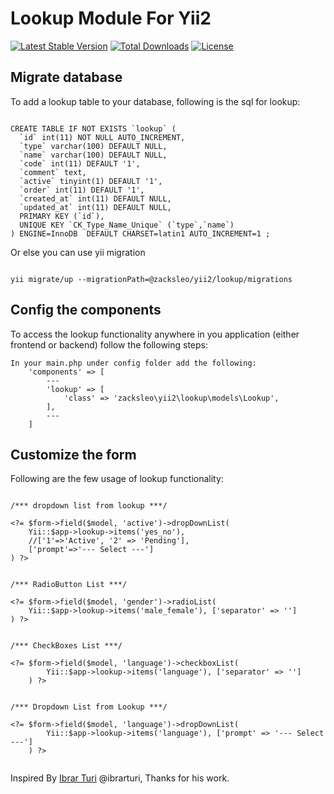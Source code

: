 # Lookup Module For Yii2


[![Latest Stable Version](https://poser.pugx.org/phpunit/phpunit/version)](https://packagist.org/packages/phpunit/phpunit)
[![Total Downloads](https://poser.pugx.org/phpunit/phpunit/downloads)](https://packagist.org/packages/phpunit/phpunit)
[![License](https://poser.pugx.org/phpunit/phpunit/license)](https://packagist.org/packages/phpunit/phpunit)

## Migrate database


To add a lookup table to your database, following is the sql for lookup:

```

CREATE TABLE IF NOT EXISTS `lookup` (
  `id` int(11) NOT NULL AUTO_INCREMENT,
  `type` varchar(100) DEFAULT NULL,
  `name` varchar(100) DEFAULT NULL,
  `code` int(11) DEFAULT '1',
  `comment` text,
  `active` tinyint(1) DEFAULT '1',
  `order` int(11) DEFAULT '1',
  `created_at` int(11) DEFAULT NULL,
  `updated_at` int(11) DEFAULT NULL,	  
  PRIMARY KEY (`id`),
  UNIQUE KEY `CK_Type_Name_Unique` (`type`,`name`)	  
) ENGINE=InnoDB  DEFAULT CHARSET=latin1 AUTO_INCREMENT=1 ;

```

Or else you can use yii migration
	
```
	
yii migrate/up --migrationPath=@zacksleo/yii2/lookup/migrations

```


## Config the components 



To access the lookup functionality anywhere in you application (either frontend or backend) follow the following steps:
```
In your main.php under config folder add the following:
    'components' => [
        ---
        'lookup' => [
            'class' => 'zacksleo\yii2\lookup\models\Lookup',
        ],
        ---
    ]
```
## Customize the form


Following are the few usage of lookup functionality:

```

/*** dropdown list from lookup ***/

<?= $form->field($model, 'active')->dropDownList(
    Yii::$app->lookup->items('yes_no'),
    //['1'=>'Active', '2' => 'Pending'],
    ['prompt'=>'--- Select ---'] 
) ?>


/*** RadioButton List ***/

<?= $form->field($model, 'gender')->radioList(
    Yii::$app->lookup->items('male_female'), ['separator' => '']
) ?>


/*** CheckBoxes List ***/

<?= $form->field($model, 'language')->checkboxList(
        Yii::$app->lookup->items('language'), ['separator' => '']
    ) ?>


/*** Dropdown List from Lookup ***/

<?= $form->field($model, 'language')->dropDownList(
        Yii::$app->lookup->items('language'), ['prompt' => '--- Select ---']
    ) ?>
	    
```

Inspired By  [Ibrar Turi](http://blog.ituri.net/2015/10/yii2-lookup-module/)  @ibrarturi, Thanks for his work.
